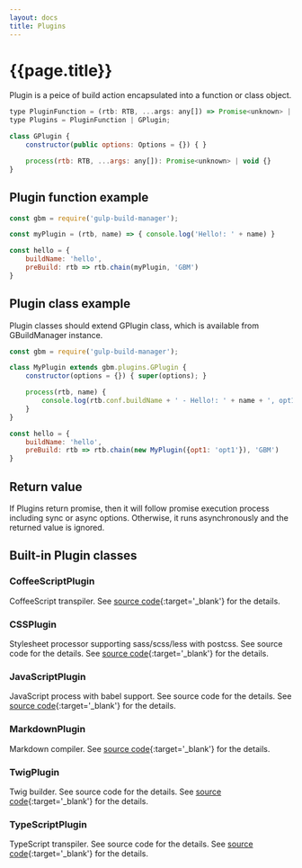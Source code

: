 ```yaml
---
layout: docs
title: Plugins
---
```


# {{page.title}}

Plugin is a peice of build action encapsulated into a function or class object.

```js
type PluginFunction = (rtb: RTB, ...args: any[]) => Promise<unknown> | void;
type Plugins = PluginFunction | GPlugin;

class GPlugin {
    constructor(public options: Options = {}) { }

    process(rtb: RTB, ...args: any[]): Promise<unknown> | void {}
}
```


## Plugin function example
```js
const gbm = require('gulp-build-manager');

const myPlugin = (rtb, name) => { console.log('Hello!: ' + name) }

const hello = {
    buildName: 'hello',
    preBuild: rtb => rtb.chain(myPlugin, 'GBM')
}
```


## Plugin class example
Plugin classes should extend GPlugin class, which is available from GBuildManager instance.
```js
const gbm = require('gulp-build-manager');

class MyPlugin extends gbm.plugins.GPlugin {
    constructor(options = {}) { super(options); }

    process(rtb, name) {
        console.log(rtb.conf.buildName + ' - Hello!: ' + name + ', opt1=' + this.options.opt1);
    }
}

const hello = {
    buildName: 'hello',
    preBuild: rtb => rtb.chain(new MyPlugin({opt1: 'opt1'}), 'GBM')
}
```

## Return value
If Plugins return promise, then it will follow promise execution process including sync or async options.
Otherwise, it runs asynchronously and the returned value is ignored.



## Built-in Plugin classes

### CoffeeScriptPlugin
CoffeeScript transpiler.
See [source code]({{site.repo}}/src/plugins/CoffeeScriptPlugin.ts){:target='_blank'} for the details.

### CSSPlugin
Stylesheet processor supporting sass/scss/less with postcss. See source code for the details.
See [source code]({{site.repo}}/src/plugins/CSSPlugin.ts){:target='_blank'} for the details.

### JavaScriptPlugin
JavaScript process with babel support. See source code for the details.
See [source code]({{site.repo}}/src/plugins/JavaScriptPlugin.ts){:target='_blank'} for the details.

### MarkdownPlugin
Markdown compiler.
See [source code]({{site.repo}}/src/plugins/MarkdownPlugin.ts){:target='_blank'} for the details.

### TwigPlugin
Twig builder. See source code for the details.
See [source code]({{site.repo}}/src/plugins/TwigPlugin.ts){:target='_blank'} for the details.

### TypeScriptPlugin
TypeScript transpiler. See source code for the details.
See [source code]({{site.repo}}/src/plugins/TypeScriptPlugin.ts){:target='_blank'} for the details.
